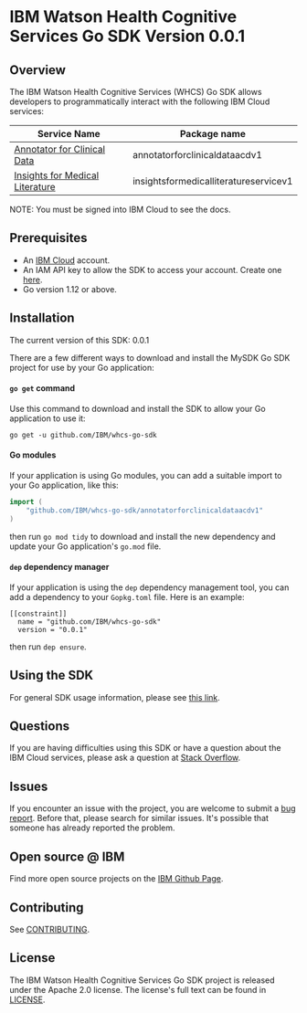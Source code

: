 # IBM Watson Health Cognitive Services Go SDK Version 0.0.1

## Overview

The IBM Watson Health Cognitive Services (WHCS) Go SDK allows developers to programmatically interact with the following IBM Cloud services:

Service Name | Package name 
--- | --- 
[Annotator for Clinical Data](https://cloud.ibm.com/apidocs/wh-acd) | annotatorforclinicaldataacdv1 |
[Insights for Medical Literature](https://cloud.ibm.com/apidocs/wh-iml) | insightsformedicalliteratureservicev1 |

NOTE: You must be signed into IBM Cloud to see the docs.

## Prerequisites

[ibm-cloud-onboarding]: https://cloud.ibm.com/registration

* An [IBM Cloud][ibm-cloud-onboarding] account.
* An IAM API key to allow the SDK to access your account. Create one [here](https://cloud.ibm.com/iam/apikeys).
* Go version 1.12 or above.

## Installation
The current version of this SDK: 0.0.1

There are a few different ways to download and install the MySDK Go SDK project for use by your
Go application:

#### `go get` command  
Use this command to download and install the SDK to allow your Go application to
use it:

```
go get -u github.com/IBM/whcs-go-sdk
```

#### Go modules  
If your application is using Go modules, you can add a suitable import to your
Go application, like this:

```go
import (
	"github.com/IBM/whcs-go-sdk/annotatorforclinicaldataacdv1"
)
```

then run `go mod tidy` to download and install the new dependency and update your Go application's
`go.mod` file.

#### `dep` dependency manager  
If your application is using the `dep` dependency management tool, you can add a dependency
to your `Gopkg.toml` file.  Here is an example:

```
[[constraint]]
  name = "github.com/IBM/whcs-go-sdk"
  version = "0.0.1"

```

then run `dep ensure`.

## Using the SDK
For general SDK usage information, please see [this link](https://github.com/IBM/ibm-cloud-sdk-common/blob/master/README.md).

## Questions

If you are having difficulties using this SDK or have a question about the IBM Cloud services,
please ask a question at 
[Stack Overflow](http://stackoverflow.com/questions/ask?tags=ibm-cloud).

## Issues
If you encounter an issue with the project, you are welcome to submit a
[bug report](https://github.com/IBM/whcs-go-sdk/issues).
Before that, please search for similar issues. It's possible that someone has already reported the problem.

## Open source @ IBM
Find more open source projects on the [IBM Github Page](http://ibm.github.io/).

## Contributing
See [CONTRIBUTING](CONTRIBUTING.md).

## License

The IBM Watson Health Cognitive Services Go SDK project is released under the Apache 2.0 license.
The license's full text can be found in [LICENSE](LICENSE).
